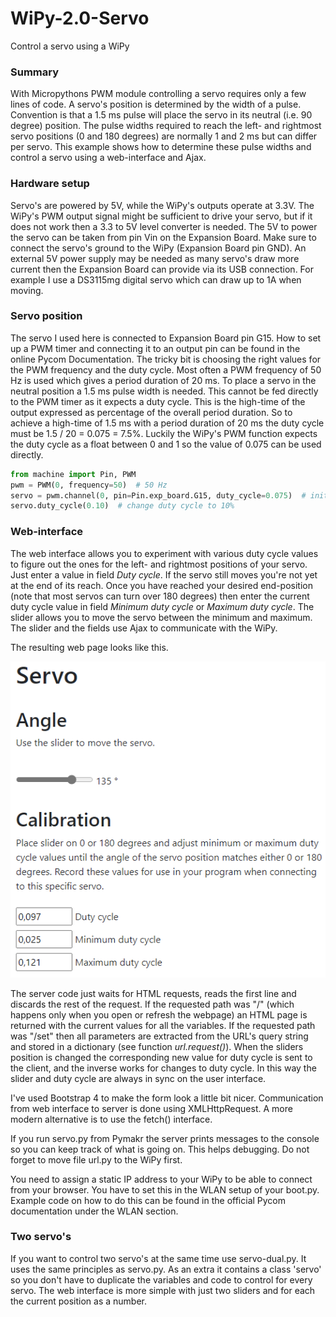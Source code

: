 # WiPy-2.0-Servo
Control a servo using a WiPy

### Summary
With Micropythons PWM module controlling a servo requires only a few lines of code. A servo's position is determined by the width of a pulse. Convention is that a 1.5 ms pulse will place the servo in its neutral (i.e. 90 degree) position. The pulse widths required to reach the left- and rightmost servo positions (0 and 180 degrees) are normally 1 and 2 ms but can differ per servo. This example shows how to determine these pulse widths and control a servo using a web-interface and Ajax.

### Hardware setup
Servo's are powered by 5V, while the WiPy's outputs operate at 3.3V. The WiPy's PWM output signal might be sufficient to drive your servo, but if it does not work then a 3.3 to 5V level converter is needed. The 5V to power the servo can be taken from pin Vin on the Expansion Board. Make sure to connect the servo's ground to the WiPy (Expansion Board pin GND). An external 5V power supply may be needed as many servo's draw more current then the Expansion Board can provide via its USB connection. For example I use a DS3115mg digital servo which can draw up to 1A when moving.

### Servo position
The servo I used here is connected to Expansion Board pin G15. How to set up a PWM timer and connecting it to an output pin can be found in the online Pycom Documentation. The tricky bit is choosing the right values for the PWM frequency and the duty cycle. Most often a PWM frequency of 50 Hz is used which gives a period duration of 20 ms. To place a servo in the neutral position a 1.5 ms pulse width is needed. This cannot be fed directly to the PWM timer as it expects a duty cycle. This is the high-time of the output expressed as percentage of the overall period duration. So to achieve a high-time of 1.5 ms with a period duration of 20 ms the duty cycle must be 1.5 / 20 = 0.075 = 7.5%. Luckily the WiPy's PWM function expects the duty cycle as a float between 0 and 1 so the value of 0.075 can be used directly.

```python
from machine import Pin, PWM
pwm = PWM(0, frequency=50)  # 50 Hz
servo = pwm.channel(0, pin=Pin.exp_board.G15, duty_cycle=0.075)  # initial duty cycle of 7.5%
servo.duty_cycle(0.10)  # change duty cycle to 10%
```

### Web-interface
The web interface allows you to experiment with various duty cycle values to figure out the ones for the left- and rightmost positions of your servo. Just enter a value in field *Duty cycle*. If the servo still moves you're not yet at the end of its reach. Once you have reached your desired end-position (note that most servos can turn over 180 degrees) then enter the current duty cycle value in field *Minimum duty cycle* or *Maximum duty cycle*.
The slider allows you to move the servo between the minimum and maximum. The slider and the fields use Ajax to communicate with the WiPy.

The resulting web page looks like this.

![ui.png](https://github.com/erikdelange/WiPy-2.0-Servo/blob/master/ui.png)

The server code just waits for HTML requests, reads the first line and discards the rest of the request. If the requested path was "/" (which happens only when you open or refresh the webpage) an HTML page is returned with the current values for all the variables. If the requested path was "/set" then all parameters are extracted from the URL's query string and stored in a dictionary (see function *url.request()*). When the sliders position is changed the corresponding new value for duty cycle is sent to the client, and the inverse works for changes to duty cycle. In this way the slider and duty cycle are always in sync on the user interface.

I've used Bootstrap 4 to make the form look a little bit nicer. Communication from web interface to server is done using XMLHttpRequest. A more modern alternative is to use the fetch() interface.

If you run servo.py from Pymakr the server prints messages to the console so you can keep track of what is going on. This helps debugging. Do not forget to move file url.py to the WiPy first.

You need to assign a static IP address to your WiPy to be able to connect from your browser. You have to set this in the WLAN setup of your boot.py. Example code on how to do this can be found in the official Pycom documentation under the WLAN section.

### Two servo's
If you want to control two servo's at the same time use servo-dual.py. It uses the same principles as servo.py. As an extra it contains a class 'servo' so you don't have to duplicate the variables and code to control for every servo. The web interface is more simple with just two sliders and for each the current position as a number.
